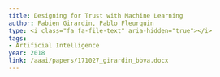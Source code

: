 ```yaml
---
title: Designing for Trust with Machine Learning
author: Fabien Girardin, Pablo Fleurquin
type: <i class="fa fa-file-text" aria-hidden="true"></i>
tags:
- Artificial Intelligence
year: 2018
link: /aaai/papers/171027_girardin_bbva.docx
---
```

